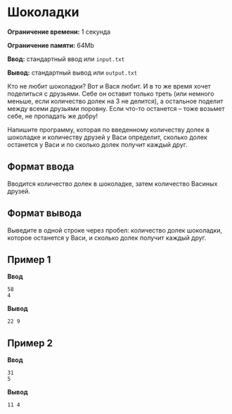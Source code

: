 # Шоколадки

**Ограничение времени:** 1 секунда

**Ограничение памяти:** 64Mb

**Ввод:** стандартный ввод или `input.txt`

**Вывод:** стандартный вывод или `output.txt`

Кто не любит шоколадки? Вот и Вася любит. И в то же время хочет поделиться с друзьями. Себе он оставит только треть (или немного меньше, если количество долек на 3 не делится), а остальное поделит между всеми друзьями поровну. Если что-то останется – тоже возьмет себе, не пропадать же добру!

Напишите программу, которая по введенному количеству долек в шоколадке и количеству друзей у Васи определит, сколько долек останется у Васи и по сколько долек получит каждый друг.

## Формат ввода

Вводится количество долек в шоколадке, затем количество Васиных друзей.

## Формат вывода

Выведите в одной строке через пробел: количество долек шоколадки, которое останется у Васи, и сколько долек получит каждый друг.

## Пример 1

**Ввод**
```
58
4
```

**Вывод**
```
22 9
```

## Пример 2

**Ввод**
```
31
5
```

**Вывод**
```
11 4
```